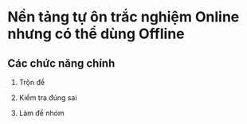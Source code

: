 # Nền tảng tự ôn trắc nghiệm Online nhưng có thể dùng Offline

## Các chức năng chính

1. Trộn đề

2. Kiểm tra đúng sai

3. Làm đề nhóm